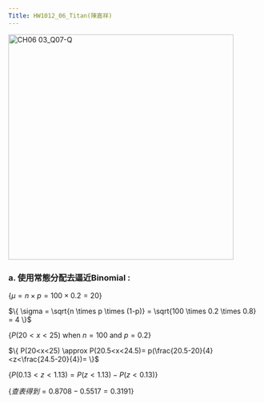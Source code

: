```yaml
---
Title: HW1012_06_Titan(陳嘉祥)
---
```


<img width="450" alt="CH06 03_Q07-Q" src="https://github.com/user-attachments/assets/6a99518d-070a-4c7f-97f4-f59adb3f0012">


### a. 使用常態分配去逼近Binomial :   

$\{
\mu = n \times p=
100 \times 0.2 =
20
\}$ 

$\{
\sigma = \sqrt{n \times p \times (1-p)} =
\sqrt{100 \times 0.2 \times 0.8} =
4
\}$ 

$\{
P(20<x<25) \text{ when } n=100 \text{ and } p=0.2
\}$ 

$\{
P(20<x<25) 
\approx 
P(20.5<x<24.5)=
p(\frac{20.5-20}{4}<z<\frac{24.5-20}{4})=
\}$  

$\{
P(0.13<z<1.13)=
P(z<1.13)-P(z<0.13)
\}$ 

$\{
查表得到=
0.8708-0.5517=
0.3191
\}$ 

